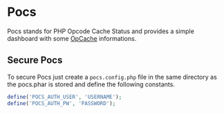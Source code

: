 # Pocs
Pocs stands for PHP Opcode Cache Status and provides a simple dashboard with some [OpCache](http://php.net/manual/en/book.opcache.php)
informations.

## Secure Pocs
To secure Pocs just create a `pocs.config.php` file in the same directory as the pocs.phar is stored and define the
following constants. 

```php
define('POCS_AUTH_USER', 'USERNAME');
define('POCS_AUTH_PW', 'PASSWORD');
```
